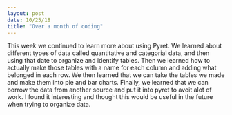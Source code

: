 ```yaml
---
layout: post
date: 10/25/18
title: "Over a month of coding"
---
```

This week we continued to learn more about using Pyret. We learned about different types of data called quantitative and categorial data, and then using that date to organize and identify tables. Then we learned how to actually make those tables with a name for each column and adding what belonged in each row. We then learned that we can take the tables we made and make them into pie and bar charts. Finally, we learned that we can borrow the data from another source and put it into pyret to avoit alot of work. I found it interesting and thought this would be useful in the future when trying to organize data.
